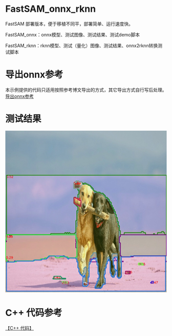 # FastSAM_onnx_rknn
FastSAM  部署版本，便于移植不同平，部署简单、运行速度快。


FastSAM_onnx：onnx模型、测试图像、测试结果、测试demo脚本

FastSAM_rknn：rknn模型、测试（量化）图像、测试结果、onnx2rknn转换测试脚本

# 导出onnx参考
本示例提供的代码只适用按照参考博文导出的方式，其它导出方式自行写后处理。[导出onnx参考](https://blog.csdn.net/zhangqian_1/article/details/139090654)

# 测试结果

![images](https://github.com/cqu20160901/FastSAM_onnx_rknn/blob/main/FastSAM_onnx/test_onnx_result.jpg)


# C++ 代码参考
[【C++ 代码】](https://github.com/cqu20160901/FastSAM_rknn_Cplusplus)
